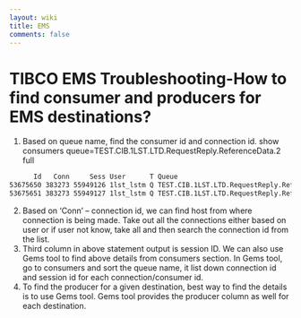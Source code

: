 ```yaml
---
layout: wiki
title: EMS
comments: false
---
```

# TIBCO EMS Troubleshooting-How to find consumer and producers for EMS destinations?

1. Based on queue name, find the consumer id and connection id.
show  consumers queue=TEST.CIB.1LST.LTD.RequestReply.ReferenceData.2 full
```bash
      Id   Conn     Sess User      T Queue                                              
53675650 383273 55949126 1lst_lstm Q TEST.CIB.1LST.LTD.RequestReply.ReferenceData.2
53675651 383273 55949127 1lst_lstm Q TEST.CIB.1LST.LTD.RequestReply.ReferenceData.2
```
2. Based on ‘Conn’ – connection id, we can find host from where connection is being made. Take out all the connections either based on user or if user not know, take all and then search the connection id from the list. 
3. Third column in above statement output is session ID. We can also use Gems tool to find above details from consumers section. In Gems tool, go to consumers and sort the queue name, it list down connection id and session id for each connection/consumer id.
4. To find the producer for a given destination, best way to find the details is to use Gems tool. Gems tool provides the producer column as well for each destination.
